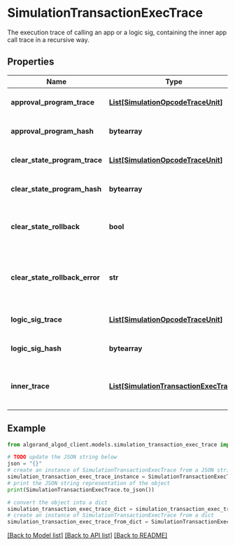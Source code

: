 # SimulationTransactionExecTrace

The execution trace of calling an app or a logic sig, containing the inner app call trace in a recursive way.

## Properties

Name | Type | Description | Notes
------------ | ------------- | ------------- | -------------
**approval_program_trace** | [**List[SimulationOpcodeTraceUnit]**](SimulationOpcodeTraceUnit.md) | Program trace that contains a trace of opcode effects in an approval program. | [optional] 
**approval_program_hash** | **bytearray** | SHA512_256 hash digest of the approval program executed in transaction. | [optional] 
**clear_state_program_trace** | [**List[SimulationOpcodeTraceUnit]**](SimulationOpcodeTraceUnit.md) | Program trace that contains a trace of opcode effects in a clear state program. | [optional] 
**clear_state_program_hash** | **bytearray** | SHA512_256 hash digest of the clear state program executed in transaction. | [optional] 
**clear_state_rollback** | **bool** | If true, indicates that the clear state program failed and any persistent state changes it produced should be reverted once the program exits. | [optional] 
**clear_state_rollback_error** | **str** | The error message explaining why the clear state program failed. This field will only be populated if clear-state-rollback is true and the failure was due to an execution error. | [optional] 
**logic_sig_trace** | [**List[SimulationOpcodeTraceUnit]**](SimulationOpcodeTraceUnit.md) | Program trace that contains a trace of opcode effects in a logic sig. | [optional] 
**logic_sig_hash** | **bytearray** | SHA512_256 hash digest of the logic sig executed in transaction. | [optional] 
**inner_trace** | [**List[SimulationTransactionExecTrace]**](SimulationTransactionExecTrace.md) | An array of SimulationTransactionExecTrace representing the execution trace of any inner transactions executed. | [optional] 

## Example

```python
from algorand_algod_client.models.simulation_transaction_exec_trace import SimulationTransactionExecTrace

# TODO update the JSON string below
json = "{}"
# create an instance of SimulationTransactionExecTrace from a JSON string
simulation_transaction_exec_trace_instance = SimulationTransactionExecTrace.from_json(json)
# print the JSON string representation of the object
print(SimulationTransactionExecTrace.to_json())

# convert the object into a dict
simulation_transaction_exec_trace_dict = simulation_transaction_exec_trace_instance.to_dict()
# create an instance of SimulationTransactionExecTrace from a dict
simulation_transaction_exec_trace_from_dict = SimulationTransactionExecTrace.from_dict(simulation_transaction_exec_trace_dict)
```
[[Back to Model list]](../README.md#documentation-for-models) [[Back to API list]](../README.md#documentation-for-api-endpoints) [[Back to README]](../README.md)


